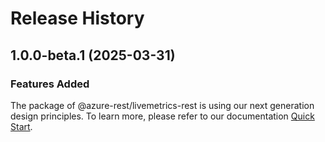 # Release History
    
## 1.0.0-beta.1 (2025-03-31)

### Features Added

The package of @azure-rest/livemetrics-rest is using our next generation design principles. To learn more, please refer to our documentation [Quick Start](https://aka.ms/azsdk/js/mgmt/quickstart).
